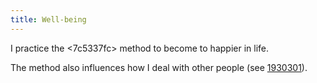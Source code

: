 ```yaml
---
title: Well-being
---
```


I practice the <7c5337fc> method to become to happier in life. 

The method also influences how I deal with other people (see [1930301](z://conflict)).


